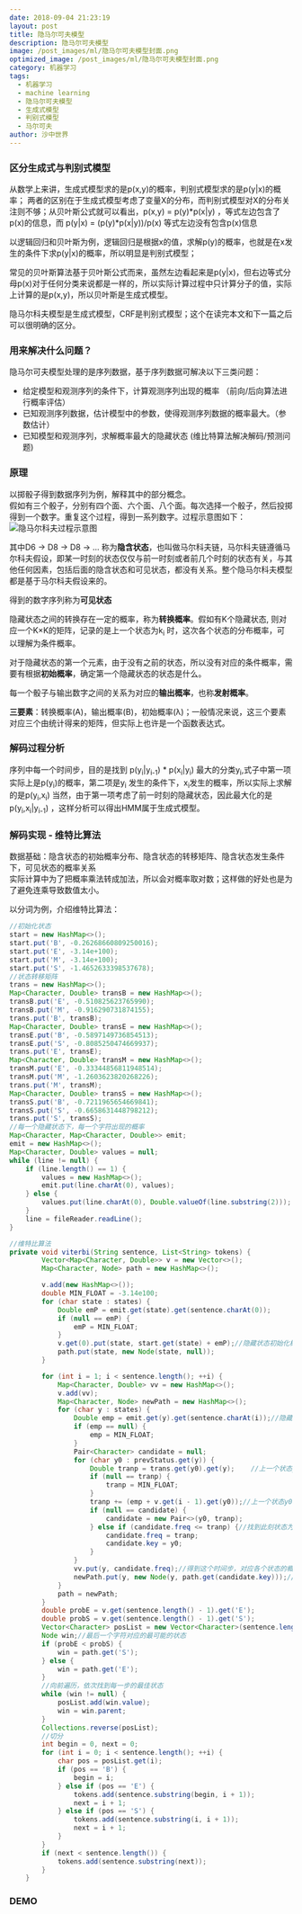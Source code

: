 ```yaml
---
date: 2018-09-04 21:23:19
layout: post
title: 隐马尔可夫模型
description: 隐马尔可夫模型
image: /post_images/ml/隐马尔可夫模型封面.png
optimized_image: /post_images/ml/隐马尔可夫模型封面.png
category: 机器学习
tags:
  - 机器学习
  - machine learning
  - 隐马尔可夫模型
  - 生成式模型
  - 判别式模型
  - 马尔可夫
author: 沙中世界
---
```


### 区分生成式与判别式模型
从数学上来讲，生成式模型求的是p(x,y)的概率，判别式模型求的是p(y\|x)的概率；
两者的区别在于生成式模型考虑了变量X的分布，而判别式模型对X的分布关注则不够；从贝叶斯公式就可以看出，p(x,y) = p(y)\*p(x\|y) ，等式左边包含了p(x)的信息，而 p(y\|x) = (p(y)\*p(x\|y))/p(x) 等式左边没有包含p(x)信息

以逻辑回归和贝叶斯为例，逻辑回归是根据x的值，求解p(y)的概率，也就是在x发生的条件下求p(y\|x)的概率，所以明显是判别式模型；

常见的贝叶斯算法基于贝叶斯公式而来，虽然左边看起来是p(y\|x)，但右边等式分母p(x)对于任何分类来说都是一样的，所以实际计算过程中只计算分子的值，实际上计算的是p(x,y)，所以贝叶斯是生成式模型。

隐马尔科夫模型是生成式模型，CRF是判别式模型；这个在读完本文和下一篇之后可以很明确的区分。

### 用来解决什么问题？
隐马尔可夫模型处理的是序列数据，基于序列数据可解决以下三类问题：<br>
- 给定模型和观测序列的条件下，计算观测序列出现的概率 （前向/后向算法进行概率评估）
- 已知观测序列数据，估计模型中的参数，使得观测序列数据的概率最大。（参数估计）
- 已知模型和观测序列，求解概率最大的隐藏状态 (维比特算法解决解码/预测问题)

### 原理
以掷骰子得到数据序列为例，解释其中的部分概念。<br>
假如有三个骰子，分别有四个面、六个面、八个面。每次选择一个骰子，然后投掷得到一个数字。重复这个过程，得到一系列数字。过程示意图如下：<br>
![隐马尔科夫过程示意图](/my_docs/ml/images/13_1-1.jpg)

其中D6 -> D8 -> D8 -> ... 称为**隐含状态**，也叫做马尔科夫链，马尔科夫链遵循马尔科夫假设，即某一时刻的状态仅仅与前一时刻或者前几个时刻的状态有关，与其他任何因素，包括后面的隐含状态和可见状态，都没有关系。整个隐马尔科夫模型都是基于马尔科夫假设来的。

得到的数字序列称为**可见状态**

隐藏状态之间的转换存在一定的概率，称为**转换概率**。假如有K个隐藏状态, 则对应一个K×K的矩阵，记录的是上一个状态为k<sub>i</sub> 时，这次各个状态的分布概率，可以理解为条件概率。

对于隐藏状态的第一个元素，由于没有之前的状态，所以没有对应的条件概率，需要有根据**初始概率**，确定第一个隐藏状态的状态是什么。

每一个骰子与输出数字之间的关系为对应的**输出概率**，也称**发射概率**。

**三要素**：转换概率(A)，输出概率(B)，初始概率(λ)；一般情况来说，这三个要素对应三个由统计得来的矩阵，但实际上也许是一个函数表达式。

### 解码过程分析
序列中每一个时间步，目的是找到 p(y<sub>i</sub>|y<sub>i-1</sub>) * p(x<sub>i</sub>|y<sub>i</sub>)  最大的分类y<sub>i</sub>,式子中第一项实际上是p(y<sub>i</sub>)的概率，第二项是y<sub>i</sub> 发生的条件下，x<sub>i</sub>发生的概率，所以实际上求解的是p(y<sub>i</sub>,x<sub>i</sub>) 当然，由于第一项考虑了前一时刻的隐藏状态，因此最大化的是p(y<sub>i</sub>,x<sub>i</sub>|y<sub>i-1</sub>) ，这样分析可以得出HMM属于生成式模型。

### 解码实现 - 维特比算法
数据基础：隐含状态的初始概率分布、隐含状态的转移矩阵、隐含状态发生条件下，可见状态的概率关系<br>
实际计算中为了把概率乘法转成加法，所以会对概率取对数；这样做的好处也是为了避免连乘导致数值太小。

以分词为例，介绍维特比算法：
```JAVA
//初始化状态
start = new HashMap<>();
start.put('B', -0.26268660809250016);
start.put('E', -3.14e+100);
start.put('M', -3.14e+100);
start.put('S', -1.4652633398537678);
//状态转移矩阵
trans = new HashMap<>();
Map<Character, Double> transB = new HashMap<>();
transB.put('E', -0.510825623765990);
transB.put('M', -0.916290731874155);
trans.put('B', transB);
Map<Character, Double> transE = new HashMap<>();
transE.put('B', -0.5897149736854513);
transE.put('S', -0.8085250474669937);
trans.put('E', transE);
Map<Character, Double> transM = new HashMap<>();
transM.put('E', -0.33344856811948514);
transM.put('M', -1.2603623820268226);
trans.put('M', transM);
Map<Character, Double> transS = new HashMap<>();
transS.put('B', -0.7211965654669841);
transS.put('S', -0.6658631448798212);
trans.put('S', transS);
//每一个隐藏状态下，每一个字符出现的概率
Map<Character, Map<Character, Double>> emit;
emit = new HashMap<>();
Map<Character, Double> values = null;
while (line != null) {
    if (line.length() == 1) {
        values = new HashMap<>();
        emit.put(line.charAt(0), values);
    } else {
        values.put(line.charAt(0), Double.valueOf(line.substring(2)));
    }
    line = fileReader.readLine();
}

//维特比算法
private void viterbi(String sentence, List<String> tokens) {
        Vector<Map<Character, Double>> v = new Vector<>();
        Map<Character, Node> path = new HashMap<>();

        v.add(new HashMap<>());
        double MIN_FLOAT = -3.14e100;
        for (char state : states) {
            Double emP = emit.get(state).get(sentence.charAt(0));
            if (null == emP) {
                emP = MIN_FLOAT;
            }
            v.get(0).put(state, start.get(state) + emP);//隐藏状态初始化概率 × 该隐藏状态对应此汉字的概率
            path.put(state, new Node(state, null));
        }

        for (int i = 1; i < sentence.length(); ++i) {
            Map<Character, Double> vv = new HashMap<>();
            v.add(vv);
            Map<Character, Node> newPath = new HashMap<>();
            for (char y : states) {
                Double emp = emit.get(y).get(sentence.charAt(i));//隐藏状态对应这个词的概率
                if (emp == null) {
                    emp = MIN_FLOAT;
                }
                Pair<Character> candidate = null;
                for (char y0 : prevStatus.get(y)) {
                    Double tranp = trans.get(y0).get(y);    //上一个状态y0 转移到 y的概率
                    if (null == tranp) {
                        tranp = MIN_FLOAT;
                    }
                    tranp += (emp + v.get(i - 1).get(y0));//上一个状态y0的概率 × 转移y的概率 × y对应这个字的概率
                    if (null == candidate) {
                        candidate = new Pair<>(y0, tranp);
                    } else if (candidate.freq <= tranp) {//找到此刻状态为y时，最大的概率对应的前一个状态
                        candidate.freq = tranp;
                        candidate.key = y0;
                    }
                }
                vv.put(y, candidate.freq);//得到这个时间步，对应各个状态的概率
                newPath.put(y, new Node(y, path.get(candidate.key)));//记录路径，以便追溯
            }
            path = newPath;
        }
        double probE = v.get(sentence.length() - 1).get('E');
        double probS = v.get(sentence.length() - 1).get('S');
        Vector<Character> posList = new Vector<Character>(sentence.length());
        Node win;//最后一个字符对应的最可能的状态
        if (probE < probS) {
            win = path.get('S');
        } else {
            win = path.get('E');
        }
        //向前遍历，依次找到每一步的最佳状态
        while (win != null) {
            posList.add(win.value);
            win = win.parent;
        }
        Collections.reverse(posList);
        //切分
        int begin = 0, next = 0;
        for (int i = 0; i < sentence.length(); ++i) {
            char pos = posList.get(i);
            if (pos == 'B') {
                begin = i;
            } else if (pos == 'E') {
                tokens.add(sentence.substring(begin, i + 1));
                next = i + 1;
            } else if (pos == 'S') {
                tokens.add(sentence.substring(i, i + 1));
                next = i + 1;
            }
        }
        if (next < sentence.length()) {
            tokens.add(sentence.substring(next));
        }
    }
```



### DEMO
